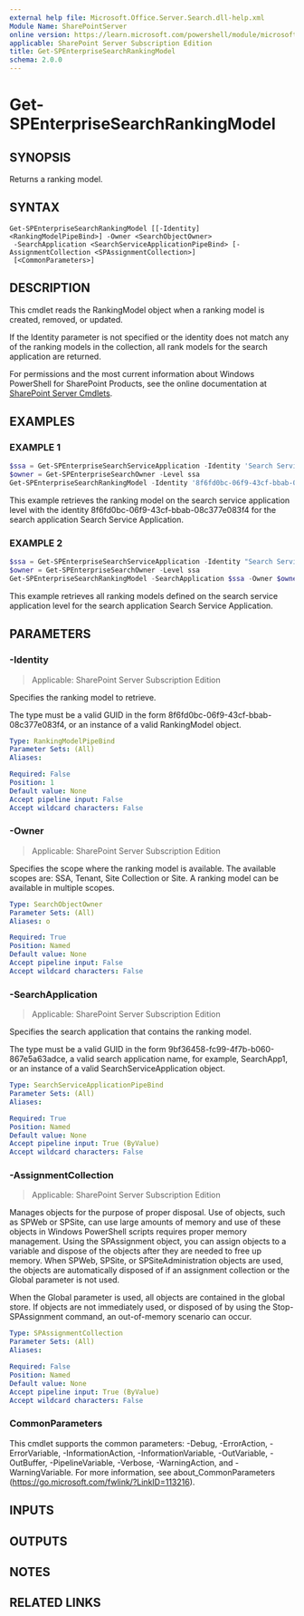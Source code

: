 ```yaml
---
external help file: Microsoft.Office.Server.Search.dll-help.xml
Module Name: SharePointServer
online version: https://learn.microsoft.com/powershell/module/microsoft.sharepoint.powershell/get-spenterprisesearchrankingmodel
applicable: SharePoint Server Subscription Edition
title: Get-SPEnterpriseSearchRankingModel
schema: 2.0.0
---
```


# Get-SPEnterpriseSearchRankingModel

## SYNOPSIS
Returns a ranking model.

## SYNTAX

```
Get-SPEnterpriseSearchRankingModel [[-Identity] <RankingModelPipeBind>] -Owner <SearchObjectOwner>
 -SearchApplication <SearchServiceApplicationPipeBind> [-AssignmentCollection <SPAssignmentCollection>]
 [<CommonParameters>]
```

## DESCRIPTION
This cmdlet reads the RankingModel object when a ranking model is created, removed, or updated.

If the Identity parameter is not specified or the identity does not match any of the ranking models in the collection, all rank models for the search application are returned.

For permissions and the most current information about Windows PowerShell for SharePoint Products, see the online documentation at [SharePoint Server Cmdlets](https://learn.microsoft.com/powershell/sharepoint/sharepoint-server/sharepoint-server-cmdlets).

## EXAMPLES

### EXAMPLE 1
```powershell
$ssa = Get-SPEnterpriseSearchServiceApplication -Identity 'Search Service Application'
$owner = Get-SPEnterpriseSearchOwner -Level ssa
Get-SPEnterpriseSearchRankingModel -Identity '8f6fd0bc-06f9-43cf-bbab-08c377e083f4' -SearchApplication $ssa -Owner $owner
```

This example retrieves the ranking model on the search service application level with the identity 8f6fd0bc-06f9-43cf-bbab-08c377e083f4 for the search application Search Service Application.

### EXAMPLE 2
```powershell
$ssa = Get-SPEnterpriseSearchServiceApplication -Identity "Search Service Application"
$owner = Get-SPEnterpriseSearchOwner -Level ssa
Get-SPEnterpriseSearchRankingModel -SearchApplication $ssa -Owner $owner
```

This example retrieves all ranking models defined on the search service application level for the search application Search Service Application.

## PARAMETERS

### -Identity

> Applicable: SharePoint Server Subscription Edition

Specifies the ranking model to retrieve.

The type must be a valid GUID in the form 8f6fd0bc-06f9-43cf-bbab-08c377e083f4, or an instance of a valid RankingModel object.

```yaml
Type: RankingModelPipeBind
Parameter Sets: (All)
Aliases:

Required: False
Position: 1
Default value: None
Accept pipeline input: False
Accept wildcard characters: False
```

### -Owner

> Applicable: SharePoint Server Subscription Edition

Specifies the scope where the ranking model is available.
The available scopes are: SSA, Tenant, Site Collection or Site.
A ranking model can be available in multiple scopes.

```yaml
Type: SearchObjectOwner
Parameter Sets: (All)
Aliases: o

Required: True
Position: Named
Default value: None
Accept pipeline input: False
Accept wildcard characters: False
```

### -SearchApplication

> Applicable: SharePoint Server Subscription Edition

Specifies the search application that contains the ranking model.

The type must be a valid GUID in the form 9bf36458-fc99-4f7b-b060-867e5a63adce, a valid search application name, for example, SearchApp1, or an instance of a valid SearchServiceApplication object.

```yaml
Type: SearchServiceApplicationPipeBind
Parameter Sets: (All)
Aliases:

Required: True
Position: Named
Default value: None
Accept pipeline input: True (ByValue)
Accept wildcard characters: False
```

### -AssignmentCollection

> Applicable: SharePoint Server Subscription Edition

Manages objects for the purpose of proper disposal. Use of objects, such as SPWeb or SPSite, can use large amounts of memory and use of these objects in Windows PowerShell scripts requires proper memory management. Using the SPAssignment object, you can assign objects to a variable and dispose of the objects after they are needed to free up memory. When SPWeb, SPSite, or SPSiteAdministration objects are used, the objects are automatically disposed of if an assignment collection or the Global parameter is not used.

When the Global parameter is used, all objects are contained in the global store. If objects are not immediately used, or disposed of by using the Stop-SPAssignment command, an out-of-memory scenario can occur.

```yaml
Type: SPAssignmentCollection
Parameter Sets: (All)
Aliases:

Required: False
Position: Named
Default value: None
Accept pipeline input: True (ByValue)
Accept wildcard characters: False
```

### CommonParameters
This cmdlet supports the common parameters: -Debug, -ErrorAction, -ErrorVariable, -InformationAction, -InformationVariable, -OutVariable, -OutBuffer, -PipelineVariable, -Verbose, -WarningAction, and -WarningVariable. For more information, see about_CommonParameters (https://go.microsoft.com/fwlink/?LinkID=113216).

## INPUTS

## OUTPUTS

## NOTES

## RELATED LINKS
